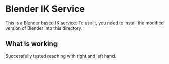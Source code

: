 # Blender IK Service

This is a Blender based IK service. To use it, you need to install the modified
version of Blender into this directory.

## What is working

Successfully tested reaching with right and left hand.
